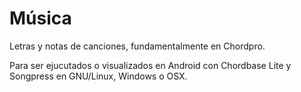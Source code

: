 # Música
Letras y notas de canciones, fundamentalmente en Chordpro.

Para ser ejucutados o visualizados en Android con Chordbase Lite y Songpress en GNU/Linux, Windows o OSX.

